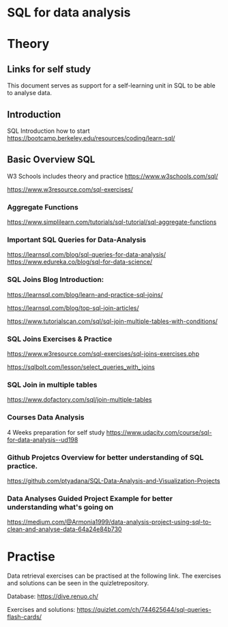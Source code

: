 # SQL for data analysis

# Theory

## Links for self study
This document serves as support for a self-learning unit in SQL to be able to analyse data. 

## Introduction
SQL Introduction how to start
https://bootcamp.berkeley.edu/resources/coding/learn-sql/ 

## Basic Overview SQL
W3 Schools includes theory and practice
https://www.w3schools.com/sql/

https://www.w3resource.com/sql-exercises/ 


### Aggregate Functions
https://www.simplilearn.com/tutorials/sql-tutorial/sql-aggregate-functions 

### Important SQL Queries for Data-Analysis
https://learnsql.com/blog/sql-queries-for-data-analysis/ 
https://www.edureka.co/blog/sql-for-data-science/ 

### SQL Joins Blog Introduction: 
https://learnsql.com/blog/learn-and-practice-sql-joins/

https://learnsql.com/blog/top-sql-join-articles/ 

https://www.tutorialscan.com/sql/sql-join-multiple-tables-with-conditions/

### SQL Joins Exercises & Practice
https://www.w3resource.com/sql-exercises/sql-joins-exercises.php

https://sqlbolt.com/lesson/select_queries_with_joins 

### SQL Join in multiple tables
https://www.dofactory.com/sql/join-multiple-tables

### Courses Data Analysis
4 Weeks preparation for self study
https://www.udacity.com/course/sql-for-data-analysis--ud198 

### Github Projetcs Overview for better understanding of SQL practice. 
https://github.com/ptyadana/SQL-Data-Analysis-and-Visualization-Projects 

### Data Analyses Guided Project Example for better understanding what's going on
https://medium.com/@Armonia1999/data-analysis-project-using-sql-to-clean-and-analyse-data-64a24e84b730  

# Practise
Data retrieval exercises can be practised at the following link. The exercises and solutions can be seen in the quizletrepository. 

Database:
https://dive.renuo.ch/

Exercises and solutions:
https://quizlet.com/ch/744625644/sql-queries-flash-cards/


